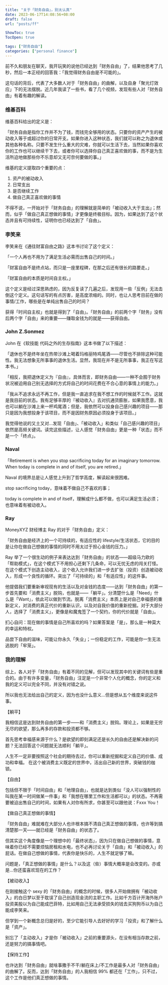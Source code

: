 ```yaml
---
title: "关于「财务自由」，别太认真"
date: 2023-06-17T14:08:56+08:00
draft: false
url: "posts/ff"

ShowToc: true
TocOpen: true

tags: ["财务自由"]
categories: ["personal finance"]
---
```



前不久和朋友在聊天，我开玩笑的说他已经达到「财务自由」了，结果他思考了几秒，然后一本正经的回答我：「我觉得财务自由是不可能的」。

这句话的背后，代表了大多数人对于「财务自由」的曲解，以及自身「聚光灯效应」下的无法摆脱。近几年我读了一些书，看了几个视频，发现有些人对「财务自由」有着有趣的解读。



### 维基百科

维基百科给出的定义是：

「财务自由是指你工作并不为了钱，而钱完全够用的状态。只要你的资产产生的被动收入等于或超过你的日常开支。如果你进入这种状态，我们就可以称之为退休或其他各种名称。只要不发生什么重大的灾难，你就可以生活下去，当然如果你喜欢你的工作也可以继续干下去，或者你可以选择你自己真正喜欢做的事，而不是为生活所迫地做那些你不乐意却又无可奈何要做的事。」


维基的定义提取四个重要的点：

1. 资产的被动收入
2. 日常支出
3. 是否继续工作
4. 做自己真正喜欢做的事情

不得不说，一开始对于「财务自由」的理解就是简单的「被动收入大于支出」；然而，似乎「做自己真正想做的事情」才更像是终极目标。因为，如果达到了这个状态并且有可持续性，证明你也已经达到了「自由」。

### 李笑来

李笑来在《通往财富自由之路》这本书讨论了这个定义：

「一个人再也不用为了满足生活必需而出售自己的时间。」

「财富自由不是终点站，而只是一座里程碑，在那之后还有很长的路要走。」

「财富自由的本质是时间自主权。」

这个定义是经过深思熟虑的，因为反复读了几遍之后，发现用一些「反例」无法击倒这个定义。这句话写的有点厉害，是高度浓缩的。同时，也让人思考目前在做的事情/工作，哪些是在单纯出售自己的时间？

获得「时间自主权」也就是得到了「自由」。「财务自由」的前两个字「财务」没有后两个字「自由」来的重要——赚取金钱为的就是——获得自由。

### John Z.Sonmez

John 在《软技能 代码之外的生存指南》这本书做了以下描述：

「退休也不是终年坐在热带沙滩上喝着玛格丽特鸡尾酒——尽管也不排除这种可能性。我无法想象无所事事的退休生活。显然，我现在并不是无所事事，我正在写这本书。」

「相反，我把退休定义为『自由』，具体而言，即财务自由——一种不会囿于财务状况被迫用自己别无选择的方式将自己的时间花费在不合心意的事情上的能力。」

「我从不追求永远不再工作，但是我一直追求在我不想工作的时候就不工作。这就是我目前的状态。我有足够丰厚的『被动收入』去对抗通货膨胀，如果我愿意，我也可以躺在沙滩上来一杯鸡尾酒；但是，我依然可以投身自己感兴趣的项目——那只是因为我想投身于该项目，而不是因财务原因必须投身于该项目。」

我觉得他说的又土又对…发现「自由」、「被动收入」和类似「自己感兴趣的项目」依然是高频关键词。读完这些描述，让人感觉「财务自由」更是一种「状态」而不是一个「终点」。

### Naval

「Retirement is when you stop sacrificing today for an imaginary tomorrow. When today is complete in and of itself, you are retired.」

Naval 的境界总是让人感觉上升到了哲学高度，解读起来很困难。

stop sacrificing today，意味着不做自己不喜欢的事；

today is complete in and of itself，理解成什么都不做，也可以满足生活必须；也意味着有被动收入。

### Ray

MoneyXYZ 财经博主 Ray 的对于「财务自由」定义：

「财务自由是经济上的一个可持续的，有适应性的 lifestyle/生活状态，它的目的是让你在做自己想做的事情的同时不用太过于担心金钱的压力。」

Ray 举了一个很生动的例子来表达达到「财务自由」的状态——超级马力欧的「帮助模式」，在这个模式下不用担心还剩下几条命，可以无忧无虑的闯关打怪。在这个模式下创造主动收入，这个收入允许我们进一步去扩张（投资）创造被动收入，形成一个良性的循环。突出了「可持续的」和「有适应性」的这件事。

他提倡我们要重新审视现有的生活以及对金钱的态度——达到「财务自由」的第一步首先要和「消费主义」脱钩，也就是——「躺平」。分清楚什么是「Need」什么是「Want」，依此可以做到节流。脱离「消费主义」本质上是对自己幸福感的重新定义，对消费的真正代价的重新认识，以及对自我价值的重新挖掘。对于大部分人，选择了「消费主义」，更像是和魔鬼签了一个契约，你的代价就是「自由」。

扪心自问：现在做的事情是自己所喜欢的吗？如果答案是「是」，那么是一种莫大的幸运和特权。

品尝下自由的滋味，可能让你永久「失业」；一份稳定的工作，可能是你一生无法逃脱的「牢笼」。


### 我的理解

综上，各人对于「财务自由」有着不同的见解，但可以发现其中的关键词有些是重合的。由于有许多变量，「财务自由」注定是一个非常个人化的概念，你的定义和我的定义可以完全不同，并没有对错之说。

所以我也无法给出自己的定义，因为也没什么意义…但是想从五个维度来说这件事。

【躺平】

我相信这是达到财务自由的第一步——和「消费主义」脱钩。理论上，如果是无穷无尽的欲望，那么再多的存款和投资都不够。

首先思考幸福感来源于什么？是欲望的即刻满足还是长久的自由还是解决新的问题？无法回答这个问题就无法顺利「躺平」。

人生不一定非要按照这个社会的期待去过，你可以重新挖掘和定义自己的价值、成功和幸福。 在这个被消费主义既定的世界中，活出自己新的世界，突破钱的枷锁。

【自由】

包括但不限于「时间自由」和「地理自由」，也就是达到类似「没人可以强制性的叫我在某一时间做某一件事」和「我想在哪里工作和生活都可以」的状态。不再需要被迫出售自己的时间，如果有人对你有所求，你甚至可以跟他说：Fxxx You！

【做自己真正想做的事情】

「财务自由」难就难在大部分人也许根本搞不清自己真正想做的事情，也许等到搞清楚那一天——就已经是「财务自由」的状态了。

但其实这个角度像是一个理想中的「最终状态」，因为只在做自己想做的事情，意味着你已经不需要烦恼房租和水电，也不必再讨论关于「自由」和「被动收入」的屁话。在做自己想做的事情，代表你是快乐的，人生不就足够了嘛。

问题是，「真正想做的事情」是什么？以及这（些）事情大概率是会改变的。亦或是…你还蛮喜欢现在的工作？

【被动收入】

在刚接触这个 sexy 的「财务自由」的概念的时候，很多人开始做拥有「被动收入」的白日梦以至于耽误了自己创造现金流的主职工作。比如千方百计开海外账户投资美股以为自己能成巴菲特，比如用自己无法承受损失的钱去买狗狗币以为自己能成李笑来。

但学到一个新概念总归是好的，至少它能引导人去好好的学习「投资」和了解什么是「资产」。

别忘了「主动收入」才是你「被动收入」之前的重要源头，在没有相当存款之前，还是努力的搞事情吧。

【保持工作】

也许达到「财务自由」就啥事撒手不干/躺在床上/不工作是最多人对「财务自由」的曲解了。反而，达到「财务自由」的人我相信 99% 都还在「工作」，只不过，这个工作是他们真正想做的事情。